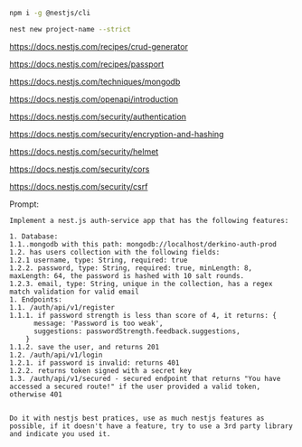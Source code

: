 ```bash
npm i -g @nestjs/cli

nest new project-name --strict
```

https://docs.nestjs.com/recipes/crud-generator

https://docs.nestjs.com/recipes/passport

https://docs.nestjs.com/techniques/mongodb

https://docs.nestjs.com/openapi/introduction

https://docs.nestjs.com/security/authentication

https://docs.nestjs.com/security/encryption-and-hashing

https://docs.nestjs.com/security/helmet

https://docs.nestjs.com/security/cors

https://docs.nestjs.com/security/csrf

Prompt:
```
Implement a nest.js auth-service app that has the following features:

1. Database:
1.1..mongodb with this path: mongodb://localhost/derkino-auth-prod
1.2. has users collection with the following fields:
1.2.1 username, type: String, required: true
1.2.2. password, type: String, required: true, minLength: 8, maxLength: 64, the password is hashed with 10 salt rounds.
1.2.3. email, type: String, unique in the collection, has a regex match validation for valid email
1. Endpoints:
1.1. /auth/api/v1/register
1.1.1. if password strength is less than score of 4, it returns: {
      message: 'Password is too weak',
      suggestions: passwordStrength.feedback.suggestions,
    }
1.1.2. save the user, and returns 201
1.2. /auth/api/v1/login
1.2.1. if password is invalid: returns 401
1.2.2. returns token signed with a secret key
1.3. /auth/api/v1/secured - secured endpoint that returns "You have accessed a secured route!" if the user provided a valid token, otherwise 401


Do it with nestjs best pratices, use as much nestjs features as possible, if it doesn't have a feature, try to use a 3rd party library and indicate you used it.
```